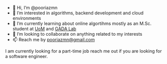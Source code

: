 - 👋 Hi, I’m @pooriazmn
- 👀 I’m interested in algorithms, backend development and cloud environments
- 🌱 I’m currently learning about online algortihms mostly as an M.Sc. student at [UoM](https://umanitoba.ca) and [GADA Lab](http://www.cs.umanitoba.ca/~gada/)
- 💞️ I’m looking to collaborate on anything related to my interests
- 📫 Reach me by pooriazmn@gmail.com

I am currently looking for a part-time job reach me out if you are looking for a software engineer.

<!---
pooriazmn/pooriazmn is a ✨ special ✨ repository because its `README.md` (this file) appears on your GitHub profile.
You can click the Preview link to take a look at your changes.
--->
